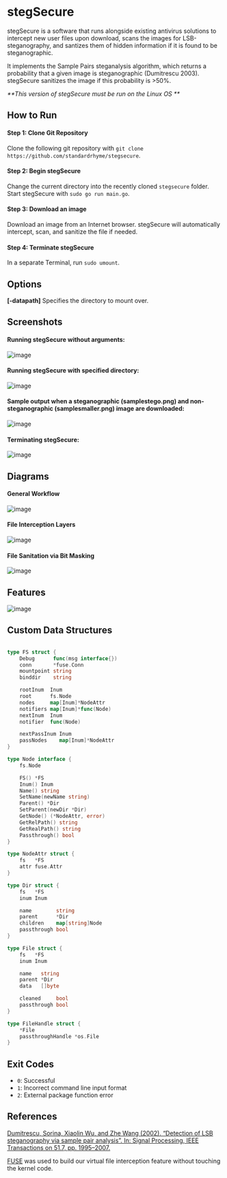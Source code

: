 # stegSecure

stegSecure is a software that runs alongside existing antivirus solutions to intercept new user files upon download, scans the images for 
LSB-steganography, and santizes them of hidden information if it is found to be steganographic.

It implements the Sample Pairs steganalysis algorithm, which returns a probability that a given image is steganographic (Dumitrescu 2003). stegSecure sanitizes the image if this probability is >50%.

_**This version of stegSecure must be run on the Linux OS **_

## How to Run 
#### Step 1: Clone Git Repository
Clone the following git repository with `git clone https://github.com/standardrhyme/stegsecure`.

#### Step 2: Begin stegSecure 
Change the current directory into the recently cloned `stegsecure` folder. Start stegSecure with `sudo go run main.go`.

#### Step 3: Download an image 
Download an image from an Internet browser. stegSecure will automatically intercept, scan, and sanitize the file if needed.

#### Step 4: Terminate stegSecure
In a separate Terminal, run `sudo umount`. 

## Options

**[-datapath]**
Specifies the directory to mount over.

## Screenshots

#### Running stegSecure without arguments:
![image](https://user-images.githubusercontent.com/15258611/146490512-059e2f48-a331-49b0-9e8b-5bcb0b29b063.png)

#### Running stegSecure with specified directory: 
![image](https://user-images.githubusercontent.com/15258611/146490285-fa9c339a-05b1-45e5-8569-bfd2281752a2.png)

#### Sample output when a steganographic (samplestego.png) and non-steganographic (samplesmaller.png) image are downloaded:
![image](https://user-images.githubusercontent.com/15258611/146494555-9c62a62f-d306-4aaa-ba48-3c64d74af7d9.png)

#### Terminating stegSecure:
![image](https://user-images.githubusercontent.com/15258611/146494836-0a66799e-32ac-4c9d-a0a9-e6da790da00c.png)


## Diagrams

#### General Workflow
![image](https://user-images.githubusercontent.com/15258611/146490879-f082af56-f9eb-4796-a78e-4132164469ba.png)

#### File Interception Layers
![image](https://user-images.githubusercontent.com/15258611/146491332-b8787b4d-27c8-4314-a511-b8d13567b77e.png)

#### File Sanitation via Bit Masking
![image](https://user-images.githubusercontent.com/15258611/146491529-186164d2-1f7c-4061-b92d-b556101fcb94.png)


## Features
![image](https://user-images.githubusercontent.com/15258611/146491151-80a38b3f-a729-4902-837d-90a2defa54bb.png)


## Custom Data Structures
```go

type FS struct {
	Debug      func(msg interface{})
	conn       *fuse.Conn
	mountpoint string
	binddir    string

	rootInum  Inum
	root      fs.Node
	nodes     map[Inum]*NodeAttr
	notifiers map[Inum]*func(Node)
	nextInum  Inum
	notifier  func(Node)

	nextPassInum Inum
	passNodes    map[Inum]*NodeAttr
}

type Node interface {
	fs.Node

	FS() *FS
	Inum() Inum
	Name() string
	SetName(newName string)
	Parent() *Dir
	SetParent(newDir *Dir)
	GetNode() (*NodeAttr, error)
	GetRelPath() string
	GetRealPath() string
	Passthrough() bool
}

type NodeAttr struct {
	fs   *FS
	attr fuse.Attr
}

type Dir struct {
	fs   *FS
	inum Inum

	name        string
	parent      *Dir
	children    map[string]Node
	passthrough bool
}

type File struct {
	fs   *FS
	inum Inum

	name   string
	parent *Dir
	data   []byte

	cleaned     bool
	passthrough bool
}

type FileHandle struct {
	*File
	passthroughHandle *os.File
}
```
## Exit Codes 
- `0`: Successful
- `1`: Incorrect command line input format
- `2`: External package function error


## References
[Dumitrescu, Sorina, Xiaolin Wu, and Zhe Wang (2002). “Detection of LSB steganography via sample pair analysis”. In: Signal Processing, IEEE Transactions on 51.7, pp. 1995–2007.](https://link.springer.com/chapter/10.1007/3-540-36415-3_23)

[FUSE](https://www.kernel.org/doc/html/latest/filesystems/fuse.html) was used to build our virtual file interception feature without touching the kernel code.

